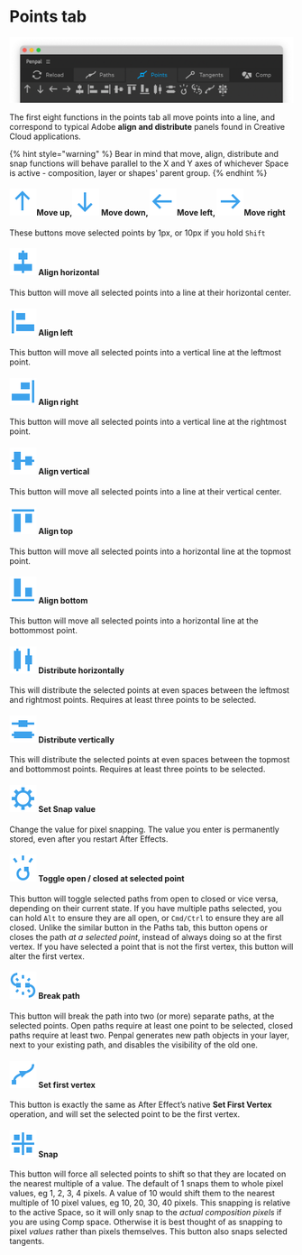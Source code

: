# Points tab

![](.gitbook/assets/pointstab.png)

The first eight functions in the points tab all move points into a line, and correspond to typical Adobe **align and distribute** panels found in Creative Cloud applications.

{% hint style="warning" %}
Bear in mind that move, align, distribute and snap functions will behave parallel to the X and Y axes of whichever Space is active - composition, layer or shapes' parent group.
{% endhint %}

#### ![](<.gitbook/assets/points - up.svg>)Move up,![](<.gitbook/assets/points - down.svg>) Move down, ![](<.gitbook/assets/points - left.svg>)Move left, ![](<.gitbook/assets/points - right.svg>)Move right

These buttons move selected points by 1px, or 10px if you hold `Shift`

#### ![](<.gitbook/assets/points - alignH.svg>) Align horizontal

This button will move all selected points into a line at their horizontal center.

#### ![](<.gitbook/assets/points - alignL.svg>) Align left

This button will move all selected points into a vertical line at the leftmost point.

#### ![](<.gitbook/assets/points - alignR.svg>) Align right

This button will move all selected points into a vertical line at the rightmost point.

#### ![](<.gitbook/assets/points - alignV.svg>) Align vertical

This button will move all selected points into a line at their vertical center.

#### ![](<.gitbook/assets/points - alignT.svg>) Align top

This button will move all selected points into a horizontal line at the topmost point.

#### ![](<.gitbook/assets/points - alignB.svg>) Align bottom

This button will move all selected points into a horizontal line at the bottommost point.

#### ![](<.gitbook/assets/points - distributeH.svg>) Distribute horizontally

This will distribute the selected points at even spaces between the leftmost and rightmost points. Requires at least three points to be selected.

#### ![](<.gitbook/assets/points - distributeV.svg>) Distribute vertically

This will distribute the selected points at even spaces between the topmost and bottommost points. Requires at least three points to be selected.

#### ![](<.gitbook/assets/points - setSnap.svg>) Set Snap value

Change the value for pixel snapping. The value you enter is permanently stored, even after you restart After Effects.

#### ![](<.gitbook/assets/points - open.svg>) Toggle open / closed at selected point

This button will toggle selected paths from open to closed or vice versa, depending on their current state. If you have multiple paths selected, you can hold `Alt` to ensure they are all open, or `Cmd/Ctrl` to ensure they are all closed. Unlike the similar button in the Paths tab, this button opens or closes the path _at a selected point_, instead of always doing so at the first vertex. If you have selected a point that is not the first vertex, this button will alter the first vertex.

#### ![](<.gitbook/assets/points - split.svg>) Break path

This button will break the path into two (or more) separate paths, at the selected points. Open paths require at least one point to be selected, closed paths require at least two. Penpal generates new path objects in your layer, next to your existing path, and disables the visibility of the old one.

#### ![](<.gitbook/assets/points - setFirst.svg>) Set first vertex

This button is exactly the same as After Effect’s native **Set First Vertex** operation, and will set the selected point to be the first vertex.

#### ![](<.gitbook/assets/points - snap.svg>) Snap

This button will force all selected points to shift so that they are located on the nearest multiple of a value. The default of 1 snaps them to whole pixel values, eg 1, 2, 3, 4 pixels. A value of 10 would shift them to the nearest multiple of 10 pixel values, eg 10, 20, 30, 40 pixels. This snapping is relative to the active Space, so it will only snap to the _actual composition pixels_ if you are using Comp space. Otherwise it is best thought of as snapping to pixel _values_ rather than pixels themselves. This button also snaps selected tangents.
